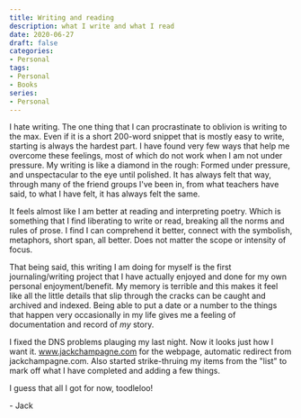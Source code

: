 ```yaml
---
title: Writing and reading
description: what I write and what I read
date: 2020-06-27
draft: false
categories:
- Personal
tags:
- Personal
- Books
series:
- Personal
---
```


I hate writing. The one thing that I can procrastinate to oblivion is writing to the max. Even if it is a short 200-word snippet that is mostly easy to write, starting is always the hardest part. I have found very few ways that help me overcome these feelings, most of which do not work when I am not under pressure. My writing is like a diamond in the rough: Formed under pressure, and unspectacular to the eye until polished. It has always felt that way, through many of the friend groups I've been in, from what teachers have said, to what I have felt, it has always felt the same.

It feels almost like I am better at reading and interpreting poetry. Which is something that I find liberating to write or read, breaking all the norms and rules of prose. I find I can comprehend it better, connect with the symbolish, metaphors, short span, all better. Does not matter the scope or intensity of focus.

That being said, this writing I am doing for myself is the first journaling/writing project that I have actually enjoyed and done for my own personal enjoyment/benefit. My memory is terrible and this makes it feel like all the little details that slip through the cracks can be caught and archived and indexed. Being able to put a date or a number to the things that happen very occasionally in my life gives me a feeling of documentation and record of *my* story.

I fixed the DNS problems plauging my last night. Now it looks just how I want it. www.jackchampagne.com for the webpage, automatic redirect from jackchampagne.com. Also started strike-thruing my items from the "list" to mark off what I have completed and adding a few things.

I guess that all I got for now, toodleloo!

\- Jack